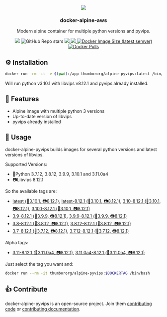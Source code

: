 <p align="center">
<img src="https://raw.github.com/thumbor/thumbor/master/logo-thumbor.png" />
</p>

<h3 align="center">docker-alpine-aws</h3>

<p align="center">
Modern alpine container for multiple python versions and pyvips.
</p>

<p align="center">
  <img src='https://github.com/heynemann/docker-alpine-pyvips/workflows/build/badge.svg' />
  <img alt="GitHub Repo stars" src="https://img.shields.io/github/stars/heynemann/docker-alpine-pyvips">
  <a href='https://github.com/heynemann/docker-alpine-pyvips/pulls' target='_blank'>
    <img src='https://img.shields.io/github/issues-pr-raw/heynemann/docker-alpine-pyvips.svg'/>
  </a>
  <a href='https://github.com/heynemann/docker-alpine-pyvips/issues' target='_blank'>
    <img src='https://img.shields.io/github/issues-raw/heynemann/docker-alpine-pyvips.svg'/>
  </a>
  <a href='https://hub.docker.com/r/thumbororg/alpine-pyvips' target='_blank'>
      <img alt="Docker Image Size (latest semver)" src="https://img.shields.io/docker/image-size/thumbororg/alpine-pyvips?style=flat-square">
  <a href='https://hub.docker.com/r/thumbororg/alpine-pyvips' target='_blank'>
      <img alt="Docker Pulls" src="https://img.shields.io/docker/pulls/thumbororg/alpine-pyvips">
  </a>
</p>

## ⚙️ Installation

```bash
docker run -rm -it -v $(pwd):/app thumbororg/alpine-pyvips:latest /bin/bash
```

Will run python v3.10.1 with libvips v8.12.1 and pyvips already installed.

## 🎯 Features

- Alpine image with multiple python 3 versions
- Up-to-date version of libvips
- pyvips already installed

## 🐳 Usage

docker-alpine-pyvips builds images for several python versions and latest versions of libvips.

Supported Versions:

- 🐍Python 3.7.12, 3.8.12, 3.9.9, 3.10.1 and 3.11.0a4
- 📷Libvips 8.12.1

So the available tags are:

- [latest (🐍3.10.1, 📷8.12.1)](https://hub.docker.com/r/thumbororg/alpine-pyvips/tags), [latest-8.12.1 (🐍3.10.1, 📷8.12.1)](https://hub.docker.com/r/thumbororg/alpine-pyvips/tags), [3.10-8.12.1 (🐍3.10.1, 📷8.12.1)](https://hub.docker.com/r/thumbororg/alpine-pyvips/tags), [3.10.1-8.12.1 (🐍3.10.1, 📷8.12.1)](https://hub.docker.com/r/thumbororg/alpine-pyvips/tags)
- [3.9-8.12.1 (🐍3.9.9, 📷8.12.1)](https://hub.docker.com/r/thumbororg/alpine-pyvips/tags), [3.9.9-8.12.1 (🐍3.9.9, 📷8.12.1)](https://hub.docker.com/r/thumbororg/alpine-pyvips/tags)
- [3.8-8.12.1 (🐍3.8.12, 📷8.12.1)](https://hub.docker.com/r/thumbororg/alpine-pyvips/tags), [3.8.12-8.12.1 (🐍3.8.12, 📷8.12.1)](https://hub.docker.com/r/thumbororg/alpine-pyvips/tags)
- [3.7-8.12.1 (🐍3.7.12, 📷8.12.1)](https://hub.docker.com/r/thumbororg/alpine-pyvips/tags), [3.7.12-8.12.1 (🐍3.7.12, 📷8.12.1)](https://hub.docker.com/r/thumbororg/alpine-pyvips/tags)

Alpha tags:
- [3.11-8.12.1 (🐍3.11.0a4, 📷8.12.1)](https://hub.docker.com/r/thumbororg/alpine-pyvips/tags), [3.11.0a4-8.12.1 (🐍3.11.0a4, 📷8.12.1)](https://hub.docker.com/r/thumbororg/alpine-pyvips/tags)

Just select the tag you want and:

```bash
docker run --rm -it thumbororg/alpine-pyvips:$DOCKERTAG /bin/bash
```

## 👍 Contribute

docker-alpine-pyvips is an open-source project. Join them
[contributing code](https://github.com/heynemann/docker-alpine-pyvips/blob/master/CONTRIBUTING.md) or
[contributing documentation](https://github.com/heynemann/docker-alpine-pyvips/blob/master/CONTRIBUTING.md).
